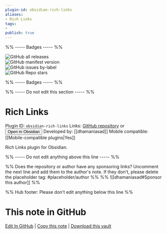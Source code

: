 ```yaml
---
plugin-id: obsidian-rich-links
aliases:
- Rich Links
tags: 
- 
publish: true
---
```


%% ----- Badges ----- %%

![GitHub all releases](https://img.shields.io/github/downloads/dhamaniasad/obsidian-rich-links/total?color=573E7A&logo=github&style=for-the-badge)   
![GitHub manifest version](https://img.shields.io/github/manifest-json/v/dhamaniasad/obsidian-rich-links?color=573E7A&logo=github&style=for-the-badge)   
![GitHub issues by-label](https://img.shields.io/github/issues/dhamaniasad/obsidian-rich-links/help%20wanted?color=573E7A&logo=github&style=for-the-badge)   
![GitHub Repo stars](https://img.shields.io/github/stars/dhamaniasad/obsidian-rich-links?color=573E7A&logo=github&style=for-the-badge)

%% ----- Badges ----- %%

%% ----- Do not edit this section ----- %%

# Rich Links

Plugin ID: `obsidian-rich-links`
Links: [GitHub repository](https://github.com/dhamaniasad/obsidian-rich-links) or [<button id=HH>Open in Obsidian</button>](obsidian://show-plugin?id=obsidian-rich-links)
Developed by: [[dhamaniasad]]
Mobile compatible: [[Mobile-compatible plugins|Yes]]

Rich Links plugin for Obsidian.

%% ----- Do not edit anything above this line ----- %% 

%% Does the repository or author have any sponsoring links? Uncomment the next line and add them to the author's note. If they don't, please delete the placeholder tag: #placeholder/author %%
%% ![[dhamaniasad#Sponsor this author]] %%

%% Hub footer: Please don't edit anything below this line %%

# This note in GitHub

<span class="git-footer">[Edit In GitHub](https://github.dev/obsidian-community/obsidian-hub/blob/main/02%20-%20Community%20Expansions/02.05%20All%20Community%20Expansions/Plugins/obsidian-rich-links.md "git-hub-edit-note") | [Copy this note](https://raw.githubusercontent.com/obsidian-community/obsidian-hub/main/02%20-%20Community%20Expansions/02.05%20All%20Community%20Expansions/Plugins/obsidian-rich-links.md "git-hub-copy-note") | [Download this vault](https://github.com/obsidian-community/obsidian-hub/archive/refs/heads/main.zip "git-hub-download-vault") </span>
